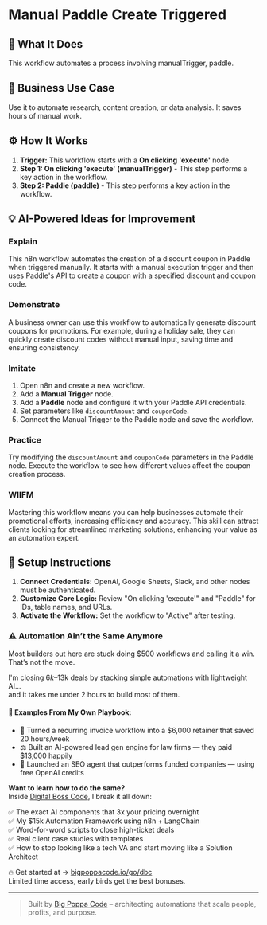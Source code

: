 # Manual Paddle Create Triggered

## 🚀 What It Does
This workflow automates a process involving manualTrigger, paddle.

## 💼 Business Use Case
Use it to automate research, content creation, or data analysis. It saves hours of manual work.

## ⚙️ How It Works
1.  **Trigger:** This workflow starts with a **On clicking 'execute'** node.
2. **Step 1: On clicking 'execute' (manualTrigger)** - This step performs a key action in the workflow.
3. **Step 2: Paddle (paddle)** - This step performs a key action in the workflow.

## 💡 AI-Powered Ideas for Improvement
### Explain
This n8n workflow automates the creation of a discount coupon in Paddle when triggered manually. It starts with a manual execution trigger and then uses Paddle's API to create a coupon with a specified discount and coupon code.

### Demonstrate
A business owner can use this workflow to automatically generate discount coupons for promotions. For example, during a holiday sale, they can quickly create discount codes without manual input, saving time and ensuring consistency.

### Imitate
1. Open n8n and create a new workflow.
2. Add a **Manual Trigger** node.
3. Add a **Paddle** node and configure it with your Paddle API credentials.
4. Set parameters like `discountAmount` and `couponCode`.
5. Connect the Manual Trigger to the Paddle node and save the workflow.

### Practice
Try modifying the `discountAmount` and `couponCode` parameters in the Paddle node. Execute the workflow to see how different values affect the coupon creation process. 

### WIIFM
Mastering this workflow means you can help businesses automate their promotional efforts, increasing efficiency and accuracy. This skill can attract clients looking for streamlined marketing solutions, enhancing your value as an automation expert.

## 🔧 Setup Instructions
1. **Connect Credentials:** OpenAI, Google Sheets, Slack, and other nodes must be authenticated.
2. **Customize Core Logic:** Review "On clicking 'execute'" and "Paddle" for IDs, table names, and URLs.
3. **Activate the Workflow:** Set the workflow to "Active" after testing.

### ⚠️ Automation Ain’t the Same Anymore

Most builders out here are stuck doing $500 workflows and calling it a win.  
That’s not the move.  

I'm closing $6k–$13k deals by stacking simple automations with lightweight AI...  
and it takes me under 2 hours to build most of them.

#### 🧠 Examples From My Own Playbook:
- 🔁 Turned a recurring invoice workflow into a $6,000 retainer that saved 20 hours/week  
- ⚖️ Built an AI-powered lead gen engine for law firms — they paid $13,000 happily  
- 🚀 Launched an SEO agent that outperforms funded companies — using free OpenAI credits  

**Want to learn how to do the same?**  
Inside [Digital Boss Code](https://bigpoppacode.io/go/dbc), I break it all down:

✅ The exact AI components that 3x your pricing overnight  
✅ My $15k Automation Framework using n8n + LangChain  
✅ Word-for-word scripts to close high-ticket deals  
✅ Real client case studies with templates  
✅ How to stop looking like a tech VA and start moving like a Solution Architect  

🔥 Get started at → [bigpoppacode.io/go/dbc](https://bigpoppacode.io/go/dbc)  
Limited time access, early birds get the best bonuses.

---
> Built by [Big Poppa Code](https://bigpoppacode.io) – architecting automations that scale people, profits, and purpose.
